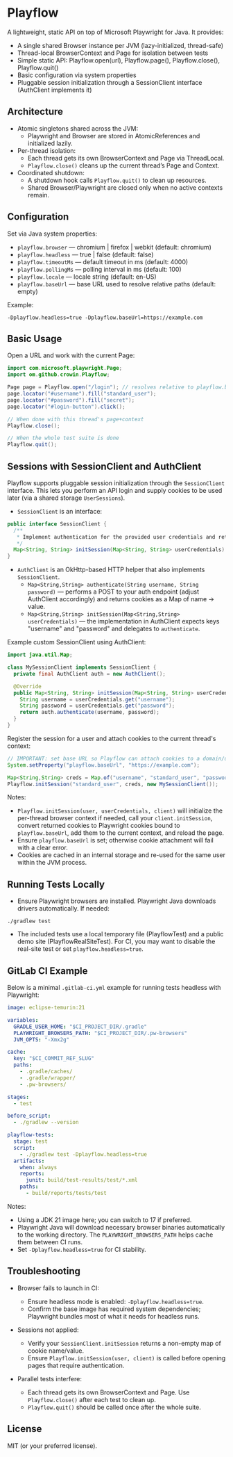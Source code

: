 # Playflow

A lightweight, static API on top of Microsoft Playwright for Java. It provides:

- A single shared Browser instance per JVM (lazy-initialized, thread-safe)
- Thread-local BrowserContext and Page for isolation between tests
- Simple static API: Playflow.open(url), Playflow.page(), Playflow.close(), Playflow.quit()
- Basic configuration via system properties
- Pluggable session initialization through a SessionClient interface (AuthClient implements it)


## Architecture

- Atomic singletons shared across the JVM:
  - Playwright and Browser are stored in AtomicReferences and initialized lazily.
- Per-thread isolation:
  - Each thread gets its own BrowserContext and Page via ThreadLocal.
  - `Playflow.close()` cleans up the current thread’s Page and Context.
- Coordinated shutdown:
  - A shutdown hook calls `Playflow.quit()` to clean up resources.
  - Shared Browser/Playwright are closed only when no active contexts remain.

    
## Configuration

Set via Java system properties:

- `playflow.browser` — chromium | firefox | webkit (default: chromium)
- `playflow.headless` — true | false (default: false)
- `playflow.timeoutMs` — default timeout in ms (default: 4000)
- `playflow.pollingMs` — polling interval in ms (default: 100)
- `playflow.locale` — locale string (default: en-US)
- `playflow.baseUrl` — base URL used to resolve relative paths (default: empty)

Example:

```
-Dplayflow.headless=true -Dplayflow.baseUrl=https://example.com
```


## Basic Usage

Open a URL and work with the current Page:

```java
import com.microsoft.playwright.Page;
import om.github.crowin.Playflow;

Page page = Playflow.open("/login"); // resolves relative to playflow.baseUrl if set
page.locator("#username").fill("standard_user");
page.locator("#password").fill("secret");
page.locator("#login-button").click();

// When done with this thread's page+context
Playflow.close();

// When the whole test suite is done
Playflow.quit();
```


## Sessions with SessionClient and AuthClient

Playflow supports pluggable session initialization through the `SessionClient` interface. This lets you perform an API login and supply cookies to be used later (via a shared storage `UserSessions`).

- `SessionClient` is an interface:

```java
public interface SessionClient {
  /**
   * Implement authentication for the provided user credentials and return cookies to be used in the browser context.
   */
  Map<String, String> initSession(Map<String, String> userCredentials) throws Exception;
}
```

- `AuthClient` is an OkHttp-based HTTP helper that also implements `SessionClient`.
  - `Map<String,String> authenticate(String username, String password)` — performs a POST to your auth endpoint (adjust AuthClient accordingly) and returns cookies as a Map of name -> value.
  - `Map<String,String> initSession(Map<String,String> userCredentials)` — the implementation in AuthClient expects keys "username" and "password" and delegates to `authenticate`.

Example custom SessionClient using AuthClient:

```java
import java.util.Map;

class MySessionClient implements SessionClient {
  private final AuthClient auth = new AuthClient();

  @Override
  public Map<String, String> initSession(Map<String, String> userCredentials) throws Exception {
    String username = userCredentials.get("username");
    String password = userCredentials.get("password");
    return auth.authenticate(username, password);
  }
}
```

Register the session for a user and attach cookies to the current thread's context:

```java
// IMPORTANT: set base URL so Playflow can attach cookies to a domain/url
System.setProperty("playflow.baseUrl", "https://example.com");

Map<String,String> creds = Map.of("username", "standard_user", "password", System.getenv("TEST_PASSWORD"));
Playflow.initSession("standard_user", creds, new MySessionClient());
```

Notes:
- `Playflow.initSession(user, userCredentials, client)` will initialize the per-thread browser context if needed, call your `client.initSession`, convert returned cookies to Playwright cookies bound to `playflow.baseUrl`, add them to the current context, and reload the page.
- Ensure `playflow.baseUrl` is set; otherwise cookie attachment will fail with a clear error.
- Cookies are cached in an internal storage and re-used for the same user within the JVM process.


## Running Tests Locally

- Ensure Playwright browsers are installed. Playwright Java downloads drivers automatically. If needed:

```
./gradlew test
```

- The included tests use a local temporary file (PlayflowTest) and a public demo site (PlayflowRealSiteTest). For CI, you may want to disable the real-site test or set `playflow.headless=true`.


## GitLab CI Example

Below is a minimal `.gitlab-ci.yml` example for running tests headless with Playwright:

```yaml
image: eclipse-temurin:21

variables:
  GRADLE_USER_HOME: "$CI_PROJECT_DIR/.gradle"
  PLAYWRIGHT_BROWSERS_PATH: "$CI_PROJECT_DIR/.pw-browsers"
  JVM_OPTS: "-Xmx2g"

cache:
  key: "$CI_COMMIT_REF_SLUG"
  paths:
    - .gradle/caches/
    - .gradle/wrapper/
    - .pw-browsers/

stages:
  - test

before_script:
  - ./gradlew --version

playflow-tests:
  stage: test
  script:
    - ./gradlew test -Dplayflow.headless=true
  artifacts:
    when: always
    reports:
      junit: build/test-results/test/*.xml
    paths:
      - build/reports/tests/test
```

Notes:
- Using a JDK 21 image here; you can switch to 17 if preferred.
- Playwright Java will download necessary browser binaries automatically to the working directory. The `PLAYWRIGHT_BROWSERS_PATH` helps cache them between CI runs.
- Set `-Dplayflow.headless=true` for CI stability.


## Troubleshooting

- Browser fails to launch in CI:
  - Ensure headless mode is enabled: `-Dplayflow.headless=true`.
  - Confirm the base image has required system dependencies; Playwright bundles most of what it needs for headless runs.

- Sessions not applied:
  - Verify your `SessionClient.initSession` returns a non-empty map of cookie name/value.
  - Ensure `Playflow.initSession(user, client)` is called before opening pages that require authentication.

- Parallel tests interfere:
  - Each thread gets its own BrowserContext and Page. Use `Playflow.close()` after each test to clean up.
  - `Playflow.quit()` should be called once after the whole suite.


## License

MIT (or your preferred license).